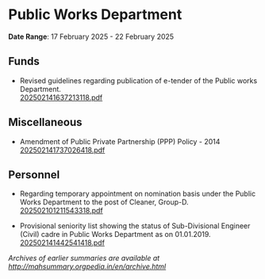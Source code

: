 # Public Works Department

**Date Range**: 17 February 2025 - 22 February 2025


## Funds
- Revised guidelines regarding publication of e-tender of the Public works Department.\
  [202502141637213118.pdf](https://gr.maharashtra.gov.in/Site/Upload/Government%20Resolutions/English/202502141637213118.pdf)

## Miscellaneous
- Amendment of Public Private Partnership (PPP) Policy - 2014\
  [202502141737026418.pdf](https://gr.maharashtra.gov.in/Site/Upload/Government%20Resolutions/English/202502141737026418.pdf)

## Personnel
- Regarding temporary appointment on nomination basis under the Public Works Department to the post of Cleaner, Group-D.\
  [202502101211543318.pdf](https://gr.maharashtra.gov.in/Site/Upload/Government%20Resolutions/English/202502101211543318.pdf)

- Provisional seniority list showing the status of Sub-Divisional Engineer (Civil) cadre in Public Works Department as on 01.01.2019.\
  [202502141442541418.pdf](https://gr.maharashtra.gov.in/Site/Upload/Government%20Resolutions/English/202502141442541418.pdf)


*Archives of earlier summaries are available at http://mahsummary.orgpedia.in/en/archive.html*